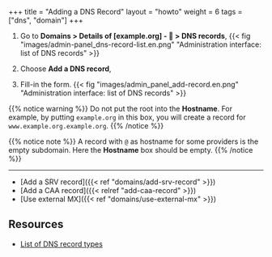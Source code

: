 +++
title = "Adding a DNS Record"
layout = "howto"
weight = 6
tags = ["dns", "domain"]
+++

1.  Go to **Domains > Details of [example.org] - 🔎 > DNS records**,
    {{< fig "images/admin-panel_dns-record-list.en.png" "Administration interface: list of DNS records" >}}

2.  Choose **Add a DNS record**,

3.  Fill-in the form.
    {{< fig "images/admin_panel_add-record.en.png" "Administration interface: list of DNS records" >}}

{{% notice warning %}}
Do not put the root into the **Hostname**.
For example, by putting `example.org` in this box, you will create a record for `www.example.org.example.org`.
{{% /notice %}}

{{% notice note %}}
A record with `@` as hostname for some providers is the empty subdomain. Here the **Hostname** box should be empty.
{{% /notice %}}

---

- [Add a SRV record]({{< ref "domains/add-srv-record" >}})
- [Add a CAA record]({{< relref "add-caa-record" >}})
- [Use external MX]({{< ref "domains/use-external-mx" >}})

## Resources

- [List of DNS record types](https://en.wikipedia.org/wiki/List_of_DNS_record_types)
